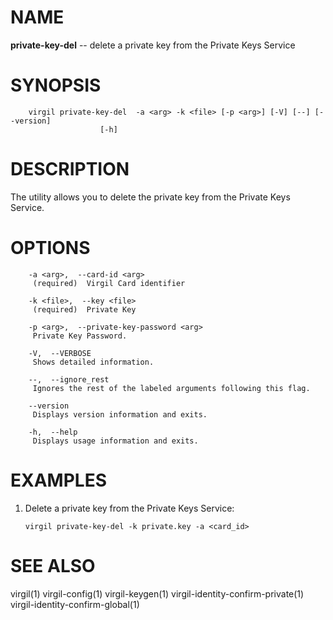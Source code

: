 NAME
====

**private-key-del** -- delete a private key from the Private Keys Service

SYNOPSIS
========

        virgil private-key-del  -a <arg> -k <file> [-p <arg>] [-V] [--] [--version]
                        [-h]

DESCRIPTION
===========

The utility allows you to delete the private key from the Private Keys Service.

OPTIONS
=======

        -a <arg>,  --card-id <arg>
         (required)  Virgil Card identifier

        -k <file>,  --key <file>
         (required)  Private Key

        -p <arg>,  --private-key-password <arg>
         Private Key Password.

        -V,  --VERBOSE
         Shows detailed information.

        --,  --ignore_rest
         Ignores the rest of the labeled arguments following this flag.

        --version
         Displays version information and exits.

        -h,  --help
         Displays usage information and exits.

EXAMPLES
========

1.  Delete a private key from the Private Keys Service:

        virgil private-key-del -k private.key -a <card_id>

SEE ALSO
========

virgil(1)
virgil-config(1)
virgil-keygen(1)
virgil-identity-confirm-private(1)
virgil-identity-confirm-global(1)
